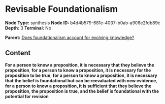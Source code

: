 # Revisable Foundationalism

**Node Type:** synthesis
**Node ID:** b4d4b579-681e-4037-b0ab-a906e2fdb89c
**Depth:** 3
**Terminal:** No

**Parent:** [Does foundationalism account for evolving knowledge?](does-foundationalism-account-for-evolving-knowledge.md)

## Content

**For a person to know a proposition, it is necessary that they believe the proposition**, **for a person to know a proposition, it is necessary for the proposition to be true**, **for a person to know a proposition, it is necessary that the belief is foundational but can be reevaluated with new evidence**, **for a person to know a proposition, it is sufficient that they believe the proposition, the proposition is true, and the belief is foundational with the potential for revision**
